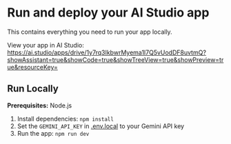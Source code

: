 # Run and deploy your AI Studio app

This contains everything you need to run your app locally.

View your app in AI Studio: https://ai.studio/apps/drive/1y7rq3IkbwrMyema1l7Q5vUodDF8uvtmQ?showAssistant=true&showCode=true&showTreeView=true&showPreview=true&resourceKey=

## Run Locally

**Prerequisites:**  Node.js


1. Install dependencies:
   `npm install`
2. Set the `GEMINI_API_KEY` in [.env.local](.env.local) to your Gemini API key
3. Run the app:
   `npm run dev`
